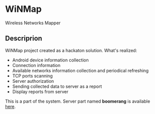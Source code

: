 # WiNMap

Wireless Networks Mapper

## Descriprion

WiNMap project created as a hackaton solution. What's realized:
- Android device information collection
- Connection information
- Available networks information collection and periodical refreshing
- TCP ports scanning
- Server authorization
- Sending collected data to server as a report
- Display reports from server 

This is a part of the system. Server part named **boomerang** is available 
[here](https://github.com/shpak86/boomerang).
